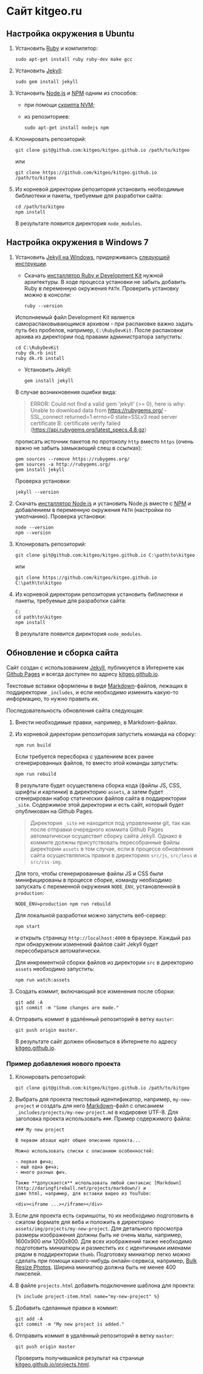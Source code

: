 # Сайт kitgeo.ru

## Настройка окружения в Ubuntu

1. Установить [Ruby](https://github.com/ruby/ruby) и компилятор:

       sudo apt-get install ruby ruby-dev make gcc

2. Установить [Jekyll](http://jekyllrb.com):

       sudo gem install jekyll

3. Установить [Node.js](http://nodejs.org) и [NPM](http://npmjs.com) одним из способов:

   - при помощи [скрипта NVM](https://github.com/creationix/nvm);
     
   - из репозиториев:

         sudo apt-get install nodejs npm

4. Клонировать репозиторий:

       git clone git@github.com:kitgeo/kitgeo.github.io /path/to/kitgeo

   или

       git clone https://github.com/kitgeo/kitgeo.github.io /path/to/kitgeo

5. Из корневой директории репозитория установить необходимые библиотеки и пакеты, требуемые для разработки сайта:

       cd /path/to/kitgeo
       npm install

   В результате появится директория `node_modules`.

## Настройка окружения в Windows 7

1. Установить [Jekyll на Windows](http://jekyllrb.com/docs/windows/), придерживаясь
[следующей инструкции](http://jekyll-windows.juthilo.com/).

   - Скачать [инсталлятор Ruby и Development Kit](http://rubyinstaller.org/downloads/) нужной архитектуры.
   В ходе процесса установки не забыть добавить Ruby в переменную окружения `PATH`. Проверить установку можно в
   консоли:

         ruby --version

   Исполняемый файл Development Kit является самораспаковывающимся архивом - при распаковке важно задать путь
   без пробелов, например, `C:\RubyDevKit`. После распаковки архива из директории под правами администратора запустить:

       cd C:\RubyDevKit
       ruby dk.rb init
       ruby dk.rb install

   - Установить Jekyll:

         gem install jekyll

   В случае возникновения ошибки вида:

   > ERROR:  Could not find a valid gem 'jekyll' (>= 0), here is why:
   >          Unable to download data from https://rubygems.org/ -
   > SSL_connect returned=1 errno=0 state=SSLv3 read server certificate B:
   > certificate verify failed (https://api.rubygems.org/latest_specs.4.8.gz)

   прописать источник пакетов по протоколу `http` вместо `https` (очень важно не забыть замыкающий слеш в ссылках):

       gem sources --remove https://rubygems.org/
       gem sources -a http://rubygems.org/
       gem install jekyll

   Проверка установки:

       jekyll --version

2. Скачать [инсталлятор Node.js](http://nodejs.org/) и установить Node.js вместе с [NPM](http://npmjs.com) и
добавлением в переменную окружения `PATH` (настройки по умолчанию). Проверка установки:

       node --version
       npm --version

3. Клонировать репозиторий:

       git clone git@github.com:kitgeo/kitgeo.github.io C:\path\to\kitgeo

   или

       git clone https://github.com/kitgeo/kitgeo.github.io C:\path\to\kitgeo

4. Из корневой директории репозитория установить библиотеки и пакеты, требуемые для разработки сайта:

       C:
       cd path\to\kitgeo
       npm install

   В результате появится директория `node_modules`.

## Обновление и сборка сайта

Сайт создан с использованием [Jekyll](http://jekyllrb.com), публикуется в Интернете как
[Github Pages](https://pages.github.com/) и всегда доступен по адресу [kitgeo.github.io](http://kitgeo.github.io).

Текстовые вставки оформлены в виде [Markdown](http://daringfireball.net/projects/markdown/)-файлов, лежащих в
поддиректории `_includes`, и если необходимо изменить какую-то информацию, то нужно править их.

Последовательность обновления сайта следующая:

1. Внести необходимые правки, например, в Markdown-файлах.

2. Из корневой директории репозитория запустить команда на сборку:

       npm run build
        
   Если требуется пересборка с удалением всех ранее сгенерированных файлов, то вместо этой команды запустить:

       npm run rebuild        

   В результате будет осуществлена сборка кода (файлы JS, CSS, шрифты и картинки) в директорию `assets`, а затем
   будет сгенерирован набор статических файлов сайта в поддиректории `_site`. Содержимое этой директории и есть
   сайт, который будет опубликован на Github Pages.
    
   > Директория `_site` не находится под управлением git, так как после отправки очередного коммита Github Pages
   > автоматически осуществит сборку сайта Jekyll. Однако в коммите должны присутствовать пересобранные файлы
   > директории `assets` в том случае, если в процессе обновления сайта осуществлялись правки в директориях
   > `src/js`, `src/less` и `src/css-img`.
    
   Для того, чтобы сгенерированные файлы JS и CSS были минифицированы в процессе сборке, команду необходимо
   запускать с переменной окружения `NODE_ENV`, установленной в `production`:
    
       NODE_ENV=production npm run rebuild

   Для локальной разработки можно запустить веб-сервер:
    
       npm start
            
   и открыть страницу `http://localhost:4000` в браузере. Каждый раз при обнаружении изменений файлов сайт Jekyll
   будет пересобираться автоматически.
    
   Для инкрементной сборки файлов из директории `src` в директорию `assets` необходимо запустить:
    
       npm run watch:assets

3. Создать коммит, включающий все изменения после сборки:

       git add -A
       git commit -m "Some changes are made."

4. Отправить коммит в удалённый репозиторий в ветку `master`:

       git push origin master.

   В результате сайт должен обновиться в Интернете по адресу [kitgeo.github.io](http://kitgeo.github.io).
    
### Пример добавления нового проекта
    
1. Клонировать репозиторий:
    
       git clone git@github.com:kitgeo/kitgeo.github.io /path/to/kitgeo 

2. Выбрать для проекта текстовый идентификатор, например, `my-new-project` и создать для него [Markdown](http://daringfireball.net/projects/markdown/)-файл
с описанием `_includes/projects/my-new-project.md` в кодировке UTF-8. Для заголовка проекта использовать `###`. Пример
содержимого файла:

       ### My new project
        
       В первом абзаце идёт общее описание проекта...
        
       Можно использовать списки с описанием особенностей:
        
       - первая фича;
       - ещё одна фича;
       - много разных фич.
    
       Также **допускается** использовать любой синтаксис [Markdown](http://daringfireball.net/projects/markdown/) и
       даже html, например, для вставки видео из YouTube:
        
       <div><iframe ...></iframe></div>

3. Если для проекта есть скриншоты, то их необходимо подготовить в сжатом формате для веба и положить в директорию
`assets/img/projects/my-new-project`. Для детального просмотра размеры изображения должны быть не очень малы, например,
1600x900 или 1200x800. Для всех изображений также необходимо подготовить миниатюры и разместить их с идентичными именами
рядом в поддиректории `thumb`. Подготовку миниатюр легко можно сделать при помощи какого-нибудь онлайн-сервиса,
например, [Bulk Resize Photos](https://bulkresizephotos.com/). Ширина миниатюр должна быть не менее 400 пикселей.

4. В файле `projects.html` добавить подключение шаблона для проекта:

       {% include project-item.html name="my-new-project" %}

5. Добавить сделанные правки в коммит:

       git add -A
       git commit -m "My new project is added."
        
6. Отправить коммит в удалённый репозиторий в ветку `master`:

       git push origin master
        
    Проверить получившийся результат на странице [kitgeo.github.io/projects.html](http://kitgeo.github.io/projects.html).
